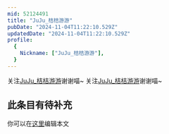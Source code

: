 ```yaml
---
mid: 52124491
title: "JuJu_桔桔游游"
pubDate: "2024-11-04T11:22:10.529Z"
updatedDate: "2024-11-04T11:22:10.529Z"
profile:
  {
    Nickname: ["JuJu_桔桔游游"],
  }
---
```


关注[JuJu_桔桔游游](https://space.bilibili.com/52124491)谢谢喵~ 关注[JuJu_桔桔游游](https://space.bilibili.com/52124491)谢谢喵~

## 此条目有待补充
你可以在[这里](https://github.com/Yuhanawa/VTuber.ICU-Content/edit/master/v/JuJu_桔桔游游/index.md)编辑本文

